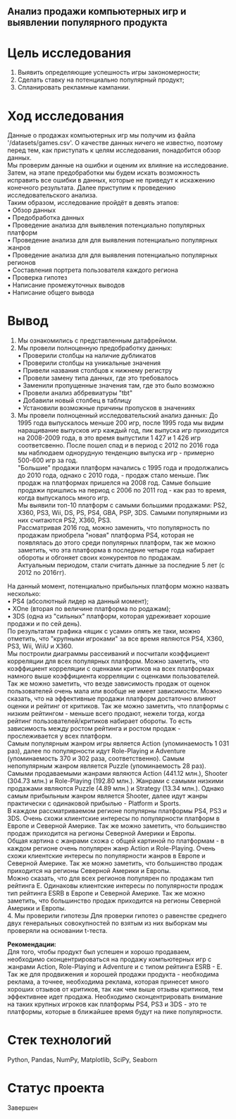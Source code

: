 ## Анализ продажи компьютерных игр и выявлении популярного продукта

# Цель исследования
1. Выявить определяющие успешность игры закономерности;
2. Сделать ставку на потенциально популярный продукт;
3. Спланировать рекламные кампании.
​
# Ход исследования
Данные о продажах компьютерных игр мы получим из файла '/datasets/games.csv'. О качестве данных ничего не известно, поэтому перед тем, как приступать к целям исследования, понадобится обзор данных. <br>
Мы проверим данные на ошибки и оценим их влияние на исследование. Затем, на этапе предобработки мы будем искать возможность исправить все ошибки в данных, которые не приведут к искажению конечного результата. Далее приступим к проведению исследовательского анализа.<br>
​
Таким образом, исследование пройдёт в девять этапов:<br>
• Обзор данных<br>
• Предобработка данных<br>
• Проведение анализа для выявления потенциально популярных платформ<br>
• Проведение анализа для для выявления потенциально популярных жанров<br>
• Проведение анализа для для выявления потенциально популярных регионов<br>
• Составления портрета пользователя каждого региона<br>
• Проверка гипотез<br>
• Написание промежуточных выводов<br>
• Написание общего вывода<br>

# Вывод
1.	Мы ознакомились с представленным датафреймом.
3.	Мы провели полноценную предобработку данных: <br>
•	Проверили столбцы на наличие дубликатов<br>
•	Проверили столбцы на уникальные значения<br>
•	Привели названия столбцов к нижнему регистру<br>
•	Провели замену типа данных, где это требовалось<br>
•	Заменили пропущенные значения там, где это было возможно<br>
•	Провели анализ аббревиатуры "tbt"<br>
•	Добавили новый столбец в таблицу<br>
•	Установили возможные причины пропусков в значениях<br>
4.	Мы провели полноценный исследовательский анализ данных:
До 1995 года выпускалось меньше 200 игр, после 1995 года мы видим наращивание выпусков игр каждый год, пик выпуска игр приходится на 2008-2009 года, в это время выпустили 1 427 и 1 426 игр соответсвенно. После пошел спад и в период с 2012 по 2016 года мы наблюдаем однорудную тенденцию выпуска игр - примерно 500-600 игр за год. <br>
"Большие" продажи платформ начались с 1995 года и продолжались до 2010 года, однако с 2010 года,  - продаж стало меньше. Пик продаж на платформах пришелся на 2008 год. Самые большие продажи пришлись на период с 2006 по 2011 год - как раз то время, когда выпускалось много игр. <br>
Мы выявили топ-10 платформ с самыми большими продажами: PS2, X360, PS3, Wii, DS, PS, PS4, GBA, PSP, 3DS. Самыми популярными из них считаются PS2, X360, PS3. <br>
Рассматривая 2016 год, можно заменить, что популярность по продажам приобрела "новая" платформа PS4, которая не появлялась до этого среди популярных платформ, так же можно заметить, что эта платформа в последние четыре года набирает обороты и обгоняет своих конкурентов по продажам. <br>
Актуальным периодом, стали считать данные за последние 5 лет (с 2012 по 2016гг). <br>

На данный момент, потенциально прибыльных платформ можно назвать несколько: <br>
• PS4 (абсолютный лидер на данный момент); <br>
• XOne (вторая по величине платформа по родажам); <br>
• 3DS (одна из "сильных" платформ, которая удреживает хорошие продажи и по сей день). <br>
По результатам  графика «ящик с усами» опять же таки, можно отметить, что "крупными игроками" за все время являются  PS4, X360, PS3, Wii, WiiU и X360.  <br> 
Мы построили диаграммы рассеиваний и посчитали коэффициент корреляции для всех популярных платформ. Можно заметить, что коэффициент корреляции с оценками критиков на всех платформах намного выше коэффициента корреляции c оценками пользователей. Так же можно заметить, что везде зависимость продаж от оценок пользователей очень мала или вообще не имеет зависимости. Можно сказать, что на эффективные продажи платформ достаточно влияют оценки и рейтинг от критиков. Так же можно заметить, что платформы с низким рейтингом - меньше всего продают, нежели тогда, когда рейтинг пользователей/критиков набирает обороты. То есть зависимость между ростом рейтинга и ростом продаж - прослеживается у всех платформ. <br>
Самым популярным жанром игры является Action (упоминаемость 1 031 раз), далее по популярности идут Role-Playing и Adventure (упоминаемость 370 и 302 раза, соответственно). Самым непопулярным жанром является Puzzle (упоминаемость 28 раз). Самыми продаваемыми жанрами являются Action (441.12 млн.), Shooter (304.73 млн.) и Role-Playing (192.80 млн.). Жанрами с самыми низкими продажами являются Puzzle (4.89 млн.) и Strategy (13.34 млн.). Однако самым прибыльным жанром является Shooter, далее идут жанры практически с одинаковой прибылью - Platform и Sports. <br>
В каждом рассматриваемом регионе популярны платформы PS4, PS3 и 3DS. Очень схожи клиентские интересы по популярности платформ в Европе и Северной Америке. Так же можно заметить, что большинство продаж приходится на регионы Северной Америки и Европы. <br>
Общая картина с жанрами схожа с общей картиной по платформам - в каждом регионе очень популярен жанр Action и Role-Playing. Очень схожи клиентские интересы по популярности жанров в Европе и Северной Америке. Так же можно заметить, что большинство продаж приходится на регионы Северной Америки и Европы. <br>
Можно сказать, что для всех регионов популярен по продажам тип рейтинга E. Одинаковы клиентские интересы по популярности продаж тип рейтинга ESRB в Европе и Северной Америке. Так же можно заметить, что большинство продаж приходится на регионы Северной Америки и Европы. <br>
4.	Мы проверили гипотезы
Для проверки гипотез о равенстве среднего двух генеральных совокупностей по взятым из них выборкам мы проверяли на основании t-теста. <br>

**Рекомендации:** <br>
Для того, чтобы продукт был успешен и хорошо продаваем, необходимо сконцентрироваться на продажу компьютерных игр с жанрами  Action, Role-Playing и Adventure и с типом рейтинга ESRB - E. Так же для продвижения и хорошей продажи продукта - необходима реклама, а точнее, необходима реклама, которая принесет много хороших отзывов от критиков, так как чем выше отзывы критиков, тем эффективнее идет продажа.
Необходимо сконцентрировать внимание на таких крупных игроков как платформы PS4, PS3 и 3DS  - это те платформы, которые  в ближайшее время будут на пике популярности. 

# Стек технологий
Python, Pandas, NumPy, Matplotlib, SciPy, Seaborn

# Статус проекта
Завершен
